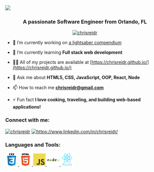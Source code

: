 <img src="https://user-images.githubusercontent.com/76484629/168924778-9024be3f-f4f1-4801-a4f5-97a3e216f2e0.png" />
<h3 align="center">A passionate Software Engineer from Orlando, FL</h3>

<p align="center"> <a href="https://twitter.com/chrisreidr" target="blank"><img src="https://img.shields.io/twitter/follow/chrisreidr?logo=twitter&style=for-the-badge" alt="chrisreidr" /></a> </p>

- 🔭 I’m currently working on [a lightsaber compendium](https://chrisreidr.github.io/lightsaber_compendium/)

- 🌱 I’m currently learning **Full stack web development**

- 👨‍💻 All of my projects are available at [https://chrisreidr.github.io/](https://chrisreidr.github.io/)

- 💬 Ask me about **HTML5, CSS, JavaScript, OOP, React, Node**

- 📫 How to reach me **chrisreidr@gmail.com**

- ⚡ Fun fact **I love cooking, traveling, and building web-based applications!**

<h3 align="left">Connect with me:</h3>
<p align="left">
<a href="https://twitter.com/chrisreidr" target="blank"><img align="center" src="https://raw.githubusercontent.com/rahuldkjain/github-profile-readme-generator/master/src/images/icons/Social/twitter.svg" alt="chrisreidr" height="30" width="40" /></a>
<a href="https://linkedin.com/in/https://www.linkedin.com/in/chrisreidr/" target="blank"><img align="center" src="https://raw.githubusercontent.com/rahuldkjain/github-profile-readme-generator/master/src/images/icons/Social/linked-in-alt.svg" alt="https://www.linkedin.com/in/chrisreidr/" height="30" width="40" /></a>
</p>

<h3 align="left">Languages and Tools:</h3>
<p align="left"> <a href="https://www.w3schools.com/css/" target="_blank" rel="noreferrer"> <img src="https://raw.githubusercontent.com/devicons/devicon/master/icons/css3/css3-original-wordmark.svg" alt="css3" width="40" height="40"/> </a> <a href="https://www.w3.org/html/" target="_blank" rel="noreferrer"> <img src="https://raw.githubusercontent.com/devicons/devicon/master/icons/html5/html5-original-wordmark.svg" alt="html5" width="40" height="40"/> </a> <a href="https://developer.mozilla.org/en-US/docs/Web/JavaScript" target="_blank" rel="noreferrer"> <img src="https://raw.githubusercontent.com/devicons/devicon/master/icons/javascript/javascript-original.svg" alt="javascript" width="40" height="40"/> </a> <a href="https://nodejs.org" target="_blank" rel="noreferrer"> <img src="https://raw.githubusercontent.com/devicons/devicon/master/icons/nodejs/nodejs-original-wordmark.svg" alt="nodejs" width="40" height="40"/> </a> <a href="https://reactjs.org/" target="_blank" rel="noreferrer"> <img src="https://raw.githubusercontent.com/devicons/devicon/master/icons/react/react-original-wordmark.svg" alt="react" width="40" height="40"/> </a> </p>
